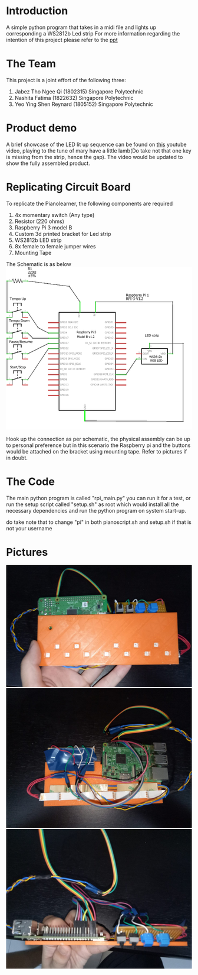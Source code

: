 # Introduction
A simple python program that takes in a midi file and lights up corresponding a WS2812b Led strip
For more information regarding the intention of this project please refer to the [ppt](./Presentation.ppt)
# The Team
This project is a joint effort of the following three:
1. Jabez Tho Ngee Qi (1802315) Singapore Polytechnic
2. Nashita Fatima (1822632) Singapore Polytechnic
3. Yeo Ying Shen Reynard (1805152) Singapore Polytechnic

# Product demo
A brief showcase of the LED lit up sequence can be found on [this](https://youtu.be/y9tXRVWJuIY) youtube video, playing to the tune of mary have a little lamb(Do take not that one key is missing from the strip, hence the gap). The video would be updated to show the fully assembled product.
# Replicating Circuit Board
To replicate the Pianolearner, the following components are required

1. 4x momentary switch (Any type)
2. Resistor (220 ohms)
3. Raspberry Pi 3 model B
4. Custom 3d printed bracket for Led strip
5. WS2812b LED strip
6. 8x female to female jumper wires
7. Mounting Tape

The Schematic is as below
![schematic](./Pictures/schematic.png)

Hook up the connection as per schematic, the physical assembly can be up to personal preference but in this scenario the Raspberry pi and the buttons would be attached on the bracket using mounting tape. Refer to pictures if in doubt.

# The Code
The main python program is called "rpi_main.py" you can run it for a test, or run the setup script called "setup.sh" as root which would install all the necessary dependencies and run the python program on system start-up.

do take note that to change "pi" in both pianoscript.sh and setup.sh if that is not your username
# Pictures
![front](./Pictures/front.jpeg)
![back](./Pictures/back.jpeg)
![top](./Pictures/top.jpeg)
